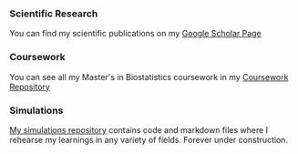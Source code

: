 ### Scientific Research 

You can find my scientific publications on my [Google Scholar Page](https://scholar.google.com/citations?user=zpDgH3AAAAAJ&hl=en&oi=ao)

### Coursework

You can see all my Master's in Biostatistics coursework in my [Coursework Repository](https://github.com/bpanny/Coursework)

### Simulations

[My simulations repository](https://github.com/bpanny/simulations) contains code and markdown files where I rehearse my learnings in any variety of fields. Forever under construction.
